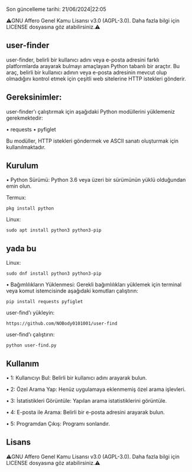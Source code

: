 Son güncelleme tarihi:
21/06/2024|22:05

⚠️GNU Affero Genel Kamu Lisansı v3.0 (AGPL-3.0). Daha fazla bilgi için LICENSE dosyasına göz atabilirsiniz.⚠️

## user-finder

user-finder, belirli bir kullanıcı adını veya e-posta adresini farklı platformlarda arayarak bulmayı amaçlayan Python tabanlı bir araçtır. Bu araç, belirli bir kullanıcı adının veya e-posta adresinin mevcut olup olmadığını kontrol etmek için çeşitli web sitelerine HTTP istekleri gönderir.

## Gereksinimler:

user-finder'ı çalıştırmak için aşağıdaki Python modüllerini yüklemeniz gerekmektedir:

• requests
• pyfiglet

Bu modüller, HTTP istekleri göndermek ve ASCII sanatı oluşturmak için kullanılmaktadır.

## Kurulum

• Python Sürümü: Python 3.6 veya üzeri bir sürümünün yüklü olduğundan emin olun.

Termux:

```
pkg install python
```

Linux:

```
sudo apt install python3 python3-pip
```
## yada bu
Linux:

```
sudo dnf install python3 python3-pip
```


• Bağımlılıkların Yüklenmesi: Gerekli bağımlılıkları yüklemek için terminal veya komut istemcisinde aşağıdaki komutları çalıştırın:

```
pip install requests pyfiglet
```
user-find'ı yükleyin:

```
https://github.com/NOBody0101001/user-find
```
user-find'ı çalıştırın:

```
python user-find.py
```

## Kullanım

• 1: Kullanıcıyı Bul: 
Belirli bir kullanıcı adını arayarak bulun.

• 2: Özel Arama Yap: 
Henüz uygulamaya eklenmemiş özel arama işlevleri.

• 3: İstatistikleri Görüntüle: 
Yapılan arama istatistiklerini görüntüle.

• 4: E-posta ile Arama: 
Belirli bir e-posta adresini arayarak bulun.

• 5: Programdan Çıkış: 
Programı sonlandır.

## Lisans

⚠️GNU Affero Genel Kamu Lisansı v3.0 (AGPL-3.0). Daha fazla bilgi için LICENSE dosyasına göz atabilirsiniz.⚠️

